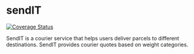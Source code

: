 
# sendIT
[![Coverage Status](https://coveralls.io/repos/github/wagolemusa/send-IT/badge.svg?branch=v1)](https://coveralls.io/github/wagolemusa/send-IT?branch=v1)

SendIT is a courier service that helps users deliver parcels to different destinations. SendIT  provides courier quotes based on weight categories.
